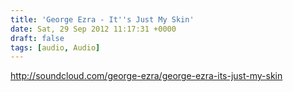 ```yaml
---
title: 'George Ezra - It''s Just My Skin'
date: Sat, 29 Sep 2012 11:17:31 +0000
draft: false
tags: [audio, Audio]
---
```


http://soundcloud.com/george-ezra/george-ezra-its-just-my-skin